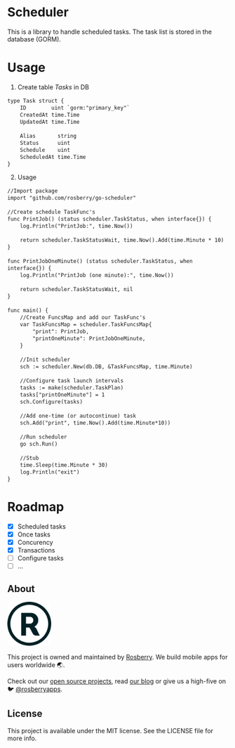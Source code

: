 # Scheduler

This is a library to handle scheduled tasks.
The task list is stored in the database (GORM).


# Usage
1. Create table _Tasks_ in DB
```golang
type Task struct {
    ID        uint `gorm:"primary_key"`
    CreatedAt time.Time
    UpdatedAt time.Time

    Alias       string
    Status      uint
    Schedule    uint
    ScheduledAt time.Time
}
```


2. Usage
```golang
//Import package
import "github.com/rosberry/go-scheduler"

//Create schedule TaskFunc's
func PrintJob() (status scheduler.TaskStatus, when interface{}) {
	log.Println("PrintJob:", time.Now())

	return scheduler.TaskStatusWait, time.Now().Add(time.Minute * 10)
}

func PrintJobOneMinute() (status scheduler.TaskStatus, when interface{}) {
	log.Println("PrintJob (one minute):", time.Now())

	return scheduler.TaskStatusWait, nil
}

func main() {
    //Create FuncsMap and add our TaskFunc's
    var TaskFuncsMap = scheduler.TaskFuncsMap{
        "print": PrintJob,
        "printOneMinute": PrintJobOneMinute,
    }

    //Init scheduler
    sch := scheduler.New(db.DB, &TaskFuncsMap, time.Minute)

    //Configure task launch intervals
    tasks := make(scheduler.TaskPlan)
    tasks["printOneMinute"] = 1
    sch.Configure(tasks)

    //Add one-time (or autocontinue) task
    sch.Add("print", time.Now().Add(time.Minute*10))
    
    //Run scheduler
    go sch.Run()

    //Stub
    time.Sleep(time.Minute * 30)
    log.Println("exit")
}
```

# Roadmap
- [x] Scheduled tasks
- [x] Once tasks 
- [x] Concurency
- [x] Transactions
- [ ] Configure tasks
- [ ] ... 

## About

<img src="https://github.com/rosberry/Foundation/blob/master/Assets/full_logo.png?raw=true" height="100" />

This project is owned and maintained by [Rosberry](http://rosberry.com). We build mobile apps for users worldwide 🌏.

Check out our [open source projects](https://github.com/rosberry), read [our blog](https://medium.com/@Rosberry) or give us a high-five on 🐦 [@rosberryapps](http://twitter.com/RosberryApps).

## License

This project is available under the MIT license. See the LICENSE file for more info.
